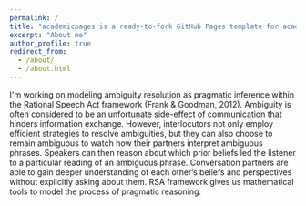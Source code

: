 ```yaml
---
permalink: /
title: "academicpages is a ready-to-fork GitHub Pages template for academic personal websites"
excerpt: "About me"
author_profile: true
redirect_from: 
  - /about/
  - /about.html
---
```


I'm working on modeling ambiguity resolution as pragmatic inference within the Rational Speech Act framework (Frank & Goodman, 2012). Ambiguity is often considered to be an unfortunate side-effect of communication that hinders information exchange. However, interlocutors not only employ efficient strategies to resolve ambiguities, but they can also choose to remain ambiguous to watch how their partners interpret ambiguous phrases. Speakers can then reason about which prior beliefs led the listener to a particular reading of an ambiguous phrase. Conversation partners are able to gain deeper understanding of each other’s beliefs and perspectives without explicitly asking about them. RSA framework gives us mathematical tools to model the process of pragmatic reasoning.
